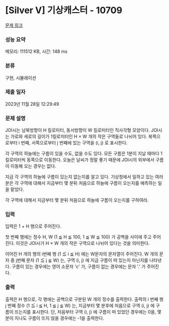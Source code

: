 # [Silver V] 기상캐스터 - 10709 

[문제 링크](https://www.acmicpc.net/problem/10709) 

### 성능 요약

메모리: 111512 KB, 시간: 148 ms

### 분류

구현, 시뮬레이션

### 제출 일자

2023년 11월 28일 12:29:49

### 문제 설명

<p>JOI시는 남북방향이 H 킬로미터, 동서방향이 W 킬로미터인 직사각형 모양이다. JOI시는 가로와 세로의 길이가 1킬로미터인 H × W 개의 작은 구역들로 나뉘어 있다. 북쪽으로부터 i 번째, 서쪽으로부터 j 번째에 있는 구역을 (i, j) 로 표시한다.</p>

<p>각 구역의 하늘에는 구름이 있을 수도, 없을 수도 있다. 모든 구름은 1분이 지날 때마다 1킬로미터씩 동쪽으로 이동한다. 오늘은 날씨가 정말 좋기 때문에 JOI시의 외부에서 구름이 이동해 오는 경우는 없다.</p>

<p>지금 각 구역의 하늘에 구름이 있는지 없는지를 알고 있다. 기상청에서 일하고 있는 여러분은 각 구역에 대해서 지금부터 몇 분뒤 처음으로 하늘에 구름이 오는지를 예측하는 일을 맡았다.</p>

<p>각 구역에 대해서 지금부터 몇 분뒤 처음으로 하늘에 구름이 오는지를 구하여라.</p>

### 입력 

 <p>입력은 1 + H 행으로 주어진다.</p>

<p>첫 번째 행에는 정수 H, W (1 ≦ H ≦ 100, 1 ≦ W ≦ 100) 가 공백을 사이에 주고 주어진다. 이것은 JOI시가 H × W 개의 작은 구역으로 나뉘어 있다는 것을 의미한다.</p>

<p>이어진 H 개의 행의 i번째 행 (1 ≦ i ≦ H) 에는 W문자의 문자열이 주어진다. W 개의 문자 중 j번째 문자 (1 ≦ j ≦ W) 는, 구역 (i, j) 에 지금 구름이 떠 있는지 아닌지를 나타낸다. 구름이 있는 경우에는 영어 소문자 'c' 가, 구름이 없는 경우에는 문자 '.' 가 주어진다.</p>

### 출력 

 <p>출력은 H 행으로, 각 행에는 공백으로 구분된 W 개의 정수를 출력한다. 출력의 i 번째 행 j 번째 정수 (1 ≦ i ≦ H, 1 ≦ j ≦ W) 는, 지금부터 몇 분후에 처음으로 구역 (i, j) 에 구름이 뜨는지를 표시한다. 단, 처음부터 구역 (i, j) 에 구름이 떠 있었던 경우에는 0을, 몇 분이 지나도 구름이 뜨지 않을 경우에는 -1을 출력한다.</p>


